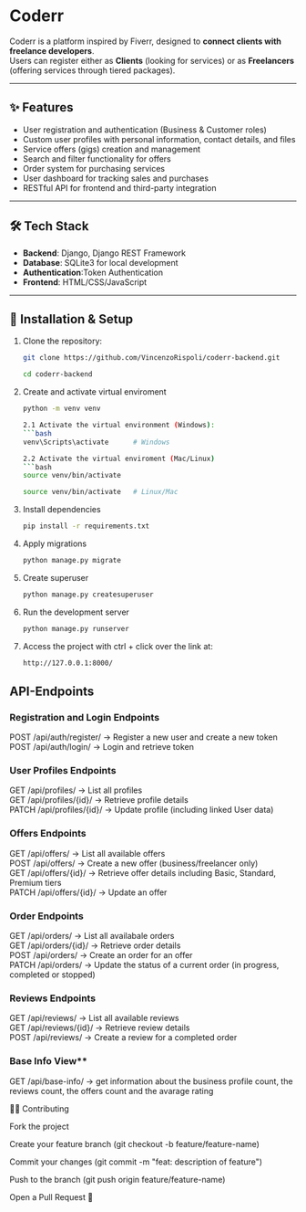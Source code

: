 # Coderr

Coderr is a platform inspired by Fiverr, designed to **connect clients with freelance developers**.  
Users can register either as **Clients** (looking for services) or as **Freelancers** (offering services through tiered packages).

---

## ✨ Features

- User registration and authentication (Business & Customer roles)
- Custom user profiles with personal information, contact details, and files
- Service offers (gigs) creation and management
- Search and filter functionality for offers
- Order system for purchasing services
- User dashboard for tracking sales and purchases
- RESTful API for frontend and third-party integration

---

## 🛠️ Tech Stack

- **Backend**: Django, Django REST Framework
- **Database**: SQLite3 for local development
- **Authentication**:Token Authentication
- **Frontend**: HTML/CSS/JavaScript

---

## 🚀 Installation & Setup

1. Clone the repository:
   ```bash
   git clone https://github.com/VincenzoRispoli/coderr-backend.git

   cd coderr-backend

2. Create and activate virtual enviroment
   ```bash
   python -m venv venv
   
   2.1 Activate the virtual environment (Windows):
   ```bash
   venv\Scripts\activate      # Windows

   2.2 Activate the virtual enviroment (Mac/Linux)
   ```bash
   source venv/bin/activate

   source venv/bin/activate   # Linux/Mac
3. Install dependencies
   ```bash
   pip install -r requirements.txt

4. Apply migrations
   ```bash
   python manage.py migrate

5. Create  superuser
   ```bash
   python manage.py createsuperuser

6. Run the development server
   ```bash
   python manage.py runserver

7. Access the project with ctrl + click over the link at: 
   ```bash
   http://127.0.0.1:8000/


## API-Endpoints

### Registration and Login Endpoints<br>
POST /api/auth/register/ → Register a new user and create a new token<br>
POST /api/auth/login/ → Login and retrieve token

### User Profiles Endpoints<br>
GET /api/profiles/ → List all profiles<br>
GET /api/profiles/{id}/ → Retrieve profile details<br>
PATCH /api/profiles/{id}/ → Update profile (including linked User data)

### Offers Endpoints<br>
GET /api/offers/ → List all available offers<br>
POST /api/offers/ → Create a new offer (business/freelancer only)<br>
GET /api/offers/{id}/ → Retrieve offer details including Basic, Standard, Premium tiers<br>
PATCH /api/offers/{id}/ → Update an offer

### Order Endpoints<br>
GET /api/orders/ → List all availabale orders<br>
GET /api/orders/{id}/ → Retrieve order details<br>
POST /api/orders/ → Create an order for an offer<br>
PATCH /api/orders/ → Update the status of a current order (in progress, completed or stopped)

### Reviews Endpoints<br>
GET /api/reviews/ → List all available reviews<br>
GET /api/reviews/{id}/ → Retrieve review details<br>
POST /api/reviews/ → Create a review for a completed order

### Base Info View**<br>
GET /api/base-info/ → get information about the business profile count, the reviews count, the offers count and the avarage rating

👨‍💻 Contributing

Fork the project

Create your feature branch (git checkout -b feature/feature-name)

Commit your changes (git commit -m "feat: description of feature")

Push to the branch (git push origin feature/feature-name)

Open a Pull Request 🚀
